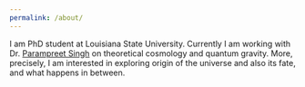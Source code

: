 ```yaml
---
permalink: /about/
---
```




I am PhD student at Louisiana State University. Currently I am working with Dr. [Parampreet Singh](https://scholar.google.com/citations?user=HCZGto8AAAAJ&hl=en) on theoretical cosmology and quantum gravity. More, precisely, I am interested in exploring origin of the universe and also its fate, and what happens in between. 

